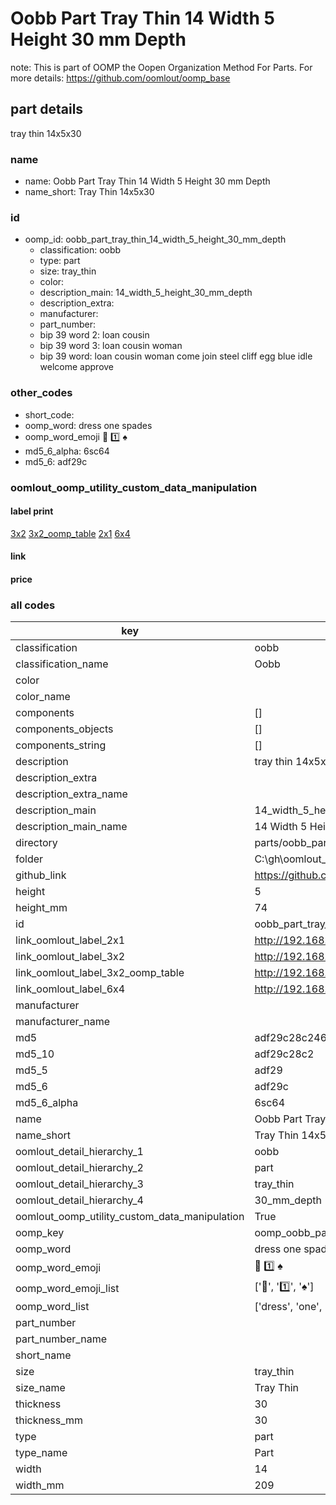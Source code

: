 # Oobb Part Tray Thin 14 Width 5 Height 30 mm Depth  

note: This is part of OOMP the Oopen Organization Method For Parts. For more details: https://github.com/oomlout/oomp_base

##  part details
  



tray thin 14x5x30



### name
* name: Oobb Part Tray Thin 14 Width 5 Height 30 mm Depth
* name_short: Tray Thin 14x5x30 
### id
* oomp_id: oobb_part_tray_thin_14_width_5_height_30_mm_depth
  * classification: oobb
  * type: part
  * size: tray_thin
  * color: 
  * description_main: 14_width_5_height_30_mm_depth
  * description_extra: 
  * manufacturer: 
  * part_number: 
  * bip 39 word 2: loan cousin
  * bip 39 word 3: loan cousin woman
  * bip 39 word: loan cousin woman come join steel cliff egg blue idle welcome approve

### other_codes
* short_code: 
* oomp_word: dress one spades
* oomp_word_emoji :dress: :one: :spades:
* md5_6_alpha: 6sc64
* md5_6: adf29c






### oomlout_oomp_utility_custom_data_manipulation
#### label print
[3x2](http://192.168.1.245:1112/?label=oomp%206sc64)
[3x2_oomp_table](http://192.168.1.108:1112/?label=oomp%206sc64)
[2x1](http://192.168.1.242:1112/?label=oomp%206sc64)
[6x4](http://192.168.1.55:1112/?label=oomp%206sc64)    

#### link

                              

#### price







### all codes 
| key | value |  
| --- | --- |  
| classification | oobb |  
| classification_name | Oobb |  
| color |  |  
| color_name |  |  
| components | [] |  
| components_objects | [] |  
| components_string | [] |  
| description | tray thin 14x5x30 |  
| description_extra |  |  
| description_extra_name |  |  
| description_main | 14_width_5_height_30_mm_depth |  
| description_main_name | 14 Width 5 Height 30 mm Depth |  
| directory | parts/oobb_part_tray_thin_14_width_5_height_30_mm_depth |  
| folder | C:\gh\oomlout_oobb_version_4_generated_parts\parts\oobb_part_tray_thin_14_width_5_height_30_mm_depth |  
| github_link | https://github.com/oomlout/oomlout_oomp_part_src/tree/main/parts/oobb_part_tray_thin_14_width_5_height_30_mm_depth |  
| height | 5 |  
| height_mm | 74 |  
| id | oobb_part_tray_thin_14_width_5_height_30_mm_depth |  
| link_oomlout_label_2x1 | http://192.168.1.242:1112/?label=oomp%206sc64 |  
| link_oomlout_label_3x2 | http://192.168.1.245:1112/?label=oomp%206sc64 |  
| link_oomlout_label_3x2_oomp_table | http://192.168.1.108:1112/?label=oomp%206sc64 |  
| link_oomlout_label_6x4 | http://192.168.1.55:1112/?label=oomp%206sc64 |  
| manufacturer |  |  
| manufacturer_name |  |  
| md5 | adf29c28c246c55f54bc12e1f9cc5c18 |  
| md5_10 | adf29c28c2 |  
| md5_5 | adf29 |  
| md5_6 | adf29c |  
| md5_6_alpha | 6sc64 |  
| name | Oobb Part Tray Thin 14 Width 5 Height 30 mm Depth |  
| name_short | Tray Thin 14x5x30  |  
| oomlout_detail_hierarchy_1 | oobb |  
| oomlout_detail_hierarchy_2 | part |  
| oomlout_detail_hierarchy_3 | tray_thin |  
| oomlout_detail_hierarchy_4 | 30_mm_depth |  
| oomlout_oomp_utility_custom_data_manipulation | True |  
| oomp_key | oomp_oobb_part_tray_thin_14_width_5_height_30_mm_depth |  
| oomp_word | dress one spades |  
| oomp_word_emoji | :dress: :one: :spades: |  
| oomp_word_emoji_list | [':dress:', ':one:', ':spades:'] |  
| oomp_word_list | ['dress', 'one', 'spades'] |  
| part_number |  |  
| part_number_name |  |  
| short_name |  |  
| size | tray_thin |  
| size_name | Tray Thin |  
| thickness | 30 |  
| thickness_mm | 30 |  
| type | part |  
| type_name | Part |  
| width | 14 |  
| width_mm | 209 |  
